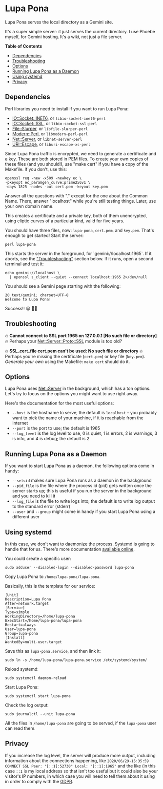 # Lupa Pona

Lupa Pona serves the local directory as a Gemini site.

It's a super simple server: it just serves the current directory. I use Phoebe
myself, for Gemini hosting. It's a wiki, not just a file server.

**Table of Contents**

- [Dependencies](#dependencies)
- [Troubleshooting](#troubleshooting)
- [Options](#options)
- [Running Lupa Pona as a Daemon](#running-lupa-pona-as-a-daemon)
- [Using systemd](#using-systemd)
- [Privacy](#privacy)

## Dependencies

Perl libraries you need to install if you want to run Lupa Pona:

- [IO::Socket::INET6](https://metacpan.org/pod/IO%3A%3ASocket%3A%3AINET6), or `libio-socket-inet6-perl`
- [IO::Socket::SSL](https://metacpan.org/pod/IO%3A%3ASocket%3A%3ASSL), or `libio-socket-ssl-perl`
- [File::Slurper](https://metacpan.org/pod/File%3A%3ASlurper), or `libfile-slurper-perl`
- [Modern::Perl](https://metacpan.org/pod/Modern%3A%3APerl), or `libmodern-perl-perl`
- [Net::Server](https://metacpan.org/pod/Net%3A%3AServer), or `libnet-server-perl`
- [URI::Escape](https://metacpan.org/pod/URI%3A%3AEscape), or `liburi-escape-xs-perl`

Since Lupa Pona traffic is encrypted, we need to generate a
certificate and a key. These are both stored in PEM files. To create
your own copies of these files (and you should!), use "make cert" if
you have a copy of the Makefile. If you don't, use this:

    openssl req -new -x509 -newkey ec \
    -pkeyopt ec_paramgen_curve:prime256v1 \
    -days 1825 -nodes -out cert.pem -keyout key.pem

Answer all the questions with "." except for the one about the Common Name.
There, answer "localhost" while you're still testing things. Later, use your own
domain name.

This creates a certificate and a private key, both of them unencrypted, using
eliptic curves of a particular kind, valid for five years.

You should have three files, now: `lupa-pona`, `cert.pem`, and
`key.pem`. That's enough to get started! Start the server:

    perl lupa-pona

This starts the server in the foreground, for \`gemini://localhost:1965\`. If it
aborts, see the ["Troubleshooting"](#troubleshooting) section below. If it runs, open a second
terminal and test it:

    echo gemini://localhost \
      | openssl s_client --quiet --connect localhost:1965 2>/dev/null

You should see a Gemini page starting with the following:

    20 text/gemini; charset=UTF-8
    Welcome to Lupa Pona!

Success!! 😀 🚀🚀

## Troubleshooting

🔥 **Cannot connect to SSL port 1965 on 127.0.0.1 \[No such file or directory\]**
🔥 Perhaps your [Net::Server::Proto::SSL](https://metacpan.org/pod/Net%3A%3AServer%3A%3AProto%3A%3ASSL) module is too old?

🔥 **SSL\_cert\_file cert.pem can't be used: No such file or directory**
🔥 Perhaps you're missing the certificate (`cert.pem`) or key file
(`key.pem`). _Generate your own_ using the Makefile: `make cert`
should do it.

## Options

Lupa Pona uses [Net::Server](https://metacpan.org/pod/Net%3A%3AServer) in the background, which has a ton
options. Let's try to focus on the options you might want to use right
away.

Here's the documentation for the most useful options:

- `--host` is the hostname to serve; the default is `localhost` – you
      probably want to pick the name of your machine, if it is reachable from
      the Internet
- `--port` is the port to use; the default is 1965
- `--log_level` is the log level to use, 0 is quiet, 1 is errors, 2 is
      warnings, 3 is info, and 4 is debug; the default is 2

## Running Lupa Pona as a Daemon

If you want to start Lupa Pona as a daemon, the following options come
in handy:

- `--setsid` makes sure Lupa Pona runs as a daemon in the background
- `--pid_file` is the file where the process id (pid) gets written once the
      server starts up; this is useful if you run the server in the background
      and you need to kill it
- `--log_file` is the file to write logs into; the default is to write log
      output to the standard error (stderr)
- `--user` and `--group` might come in handy if you start Lupa Pona
      using a different user

## Using systemd

In this case, we don't want to daemonize the process. Systemd is going to handle
that for us. There's more documentation [available
online](https://www.freedesktop.org/software/systemd/man/systemd.service.html).

You could create a specific user:

    sudo adduser --disabled-login --disabled-password lupa-pona

Copy Lupa Pona to `/home/lupa-pona/lupa-pona`.

Basically, this is the template for our service:

    [Unit]
    Description=Lupa Pona
    After=network.target
    [Service]
    Type=simple
    WorkingDirectory=/home/lupa-pona
    ExecStart=/home/lupa-pona/lupa-pona
    Restart=always
    User=lupa-pona
    Group=lupa-pona
    [Install]
    WantedBy=multi-user.target

Save this as `lupa-pona.service`, and then link it:

    sudo ln -s /home/lupa-pona/lupa-pona.service /etc/systemd/system/

Reload systemd:

    sudo systemctl daemon-reload

Start Lupa Pona:

    sudo systemctl start lupa-pona

Check the log output:

    sudo journalctl --unit lupa-pona

All the files in `/home/lupa-pona` are going to be served, if the `lupa-pona`
user can read them.

## Privacy

If you increase the log level, the server will produce more output, including
information about the connections happening, like `2020/06/29-15:35:59 CONNECT
SSL Peer: "[::1]:52730" Local: "[::1]:1965"` and the like (in this case `::1`
is my local address so that isn't too useful but it could also be your visitor's
IP numbers, in which case you will need to tell them about it using in order to
comply with the
[GDPR](https://en.wikipedia.org/wiki/General_Data_Protection_Regulation).
